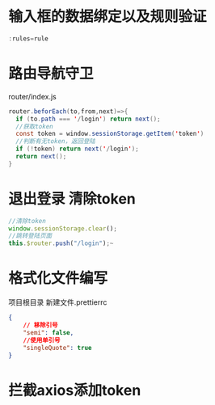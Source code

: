 # 输入框的数据绑定以及规则验证
```js
:rules=rule
```

# 路由导航守卫
router/index.js
```java
router.beforEach(to,from,next)=>{
  if (to.path === '/login') return next();
  //获取token
  const token = window.sessionStorage.getItem('token')
  //判断有无token，返回登陆
  if (!token) return next('/login');
  return next();
}
```

# 退出登录 清除token
```js
//清除token
window.sessionStorage.clear();
//跳转登陆页面
this.$router.push("/login");~
```

# 格式化文件编写
项目根目录 新建文件.prettierrc
```json
{
    // 移除引号
    "semi": false,
    //使用单引号
    "singleQuote": true
}
```
# 拦截axios添加token
```js

```